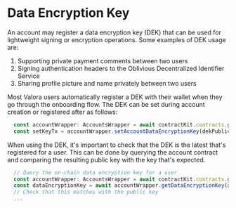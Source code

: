 # Data Encryption Key

An account may register a data encryption key (DEK) that can be used for lightweight signing or encryption operations. Some examples of DEK usage are:

1. Supporting private payment comments between two users
2. Signing authentication headers to the Oblivious Decentralized Identifier Service
3. Sharing profile picture and name privately between two users

Most Valora users automatically register a DEK with their wallet when they go through the onboarding flow. The DEK can be set during account creation or registered after as follows:

```ts
  const accountWrapper: AccountsWrapper = await contractKit.contracts.getAccounts()
  const setKeyTx = accountWrapper.setAccountDataEncryptionKey(dekPublicKey)
```

When using the DEK, it's important to check that the DEK is the latest that's registered for a user. This can be done by querying the account contract and comparing the resulting public key with the key that's expected.

```ts
  // Query the on-chain data encryption key for a user
  const accountWrapper: AccountsWrapper = await contractKit.contracts.getAccounts()
  const dataEncryptionKey = await accountWrapper.getDataEncryptionKey(address)
  // Check that this matches with the public key
  ...
```
